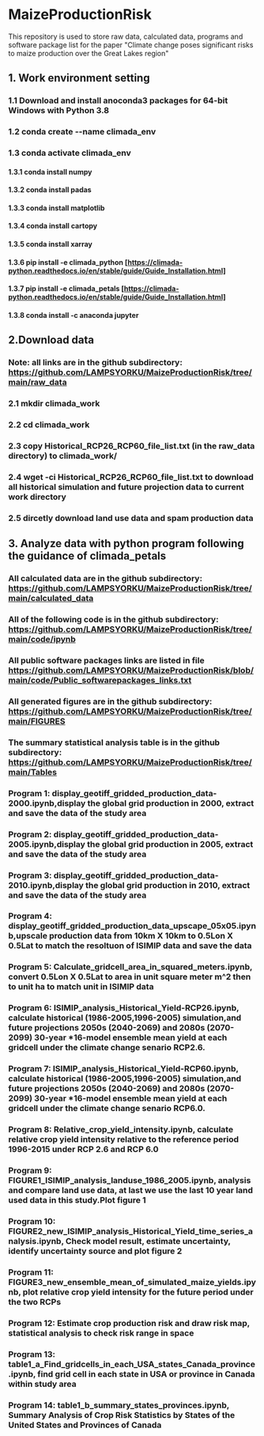 # MaizeProductionRisk
This repository is used to store raw data, calculated data, programs and software package list for the paper "Climate change poses significant risks to maize production over the Great Lakes region"

## 1. Work environment setting 
### 1.1 Download and install anoconda3 packages for 64-bit Windows with Python 3.8
### 1.2 conda create --name climada_env
### 1.3 conda activate climada_env
#### 1.3.1 conda install numpy
#### 1.3.2 conda install padas
#### 1.3.3 conda install matplotlib
#### 1.3.4 conda install cartopy
#### 1.3.5 conda install xarray
#### 1.3.6 pip install -e climada_python [https://climada-python.readthedocs.io/en/stable/guide/Guide_Installation.html]
#### 1.3.7 pip install -e climada_petals [https://climada-python.readthedocs.io/en/stable/guide/Guide_Installation.html]
#### 1.3.8 conda install -c anaconda jupyter

## 2.Download data
### Note: all links are in the github subdirectory: https://github.com/LAMPSYORKU/MaizeProductionRisk/tree/main/raw_data

### 2.1 mkdir climada_work
### 2.2 cd climada_work
### 2.3 copy Historical_RCP26_RCP60_file_list.txt (in the raw_data directory) to climada_work/
### 2.4 wget -ci Historical_RCP26_RCP60_file_list.txt to download all historical simulation and future projection data to current work directory
### 2.5 dircetly download land use data and spam production data

## 3. Analyze data with python program following the guidance of climada_petals
### All calculated data are in the github subdirectory: https://github.com/LAMPSYORKU/MaizeProductionRisk/tree/main/calculated_data
### All of the following code is in the github subdirectory: https://github.com/LAMPSYORKU/MaizeProductionRisk/tree/main/code/ipynb
### All public software packages links are listed in file https://github.com/LAMPSYORKU/MaizeProductionRisk/blob/main/code/Public_softwarepackages_links.txt
### All generated figures are in the github subdirectory: https://github.com/LAMPSYORKU/MaizeProductionRisk/tree/main/FIGURES
### The summary statistical analysis table is in the github subdirectory: https://github.com/LAMPSYORKU/MaizeProductionRisk/tree/main/Tables

### Program 1: display_geotiff_gridded_production_data-2000.ipynb,display the global grid production in 2000, extract and save the data of the study area
### Program 2: display_geotiff_gridded_production_data-2005.ipynb,display the global grid production in 2005, extract and save the data of the study area
### Program 3: display_geotiff_gridded_production_data-2010.ipynb,display the global grid production in 2010, extract and save the data of the study area
### Program 4: display_geotiff_gridded_production_data_upscape_05x05.ipynb,upscale production data from 10km X 10km to 0.5Lon X 0.5Lat to match the resoltuon of ISIMIP data and save the data
### Program 5: Calculate_gridcell_area_in_squared_meters.ipynb, convert 0.5Lon X 0.5Lat to area in unit square meter m^2 then to unit ha to match unit in ISIMIP data
### Program 6: ISIMIP_analysis_Historical_Yield-RCP26.ipynb, calculate historical (1986-2005,1996-2005) simulation,and future projections 2050s (2040-2069) and 2080s (2070-2099) 30-year *16-model ensemble mean yield at each gridcell under the climate change senario RCP2.6. 
### Program 7: ISIMIP_analysis_Historical_Yield-RCP60.ipynb, calculate historical (1986-2005,1996-2005) simulation,and future projections 2050s (2040-2069) and 2080s (2070-2099) 30-year *16-model ensemble mean yield at each gridcell under the climate change senario RCP6.0. 
### Program 8: Relative_crop_yield_intensity.ipynb, calculate relative crop yield intensity relative to the reference period 1996-2015 under RCP 2.6 and RCP 6.0
### Program 9: FIGURE1_ISIMIP_analysis_landuse_1986_2005.ipynb, analysis and compare land use data, at last we use the last 10 year land used data in this study.Plot figure 1
### Program 10: FIGURE2_new_ISIMIP_analysis_Historical_Yield_time_series_analysis.ipynb, Check model result, estimate uncertainty, identify uncertainty source and plot figure 2
### Program 11: FIGURE3_new_ensemble_mean_of_simulated_maize_yields.ipynb, plot relative crop yield intensity for the future period under the two RCPs
### Program 12: Estimate crop production risk and draw risk map, statistical analysis to check risk range in space
### Program 13: table1_a_Find_gridcells_in_each_USA_states_Canada_province.ipynb, find grid cell in each state in USA or province in Canada within study area
### Program 14: table1_b_summary_states_provinces.ipynb, Summary Analysis of Crop Risk Statistics by States of the United States and Provinces of Canada
